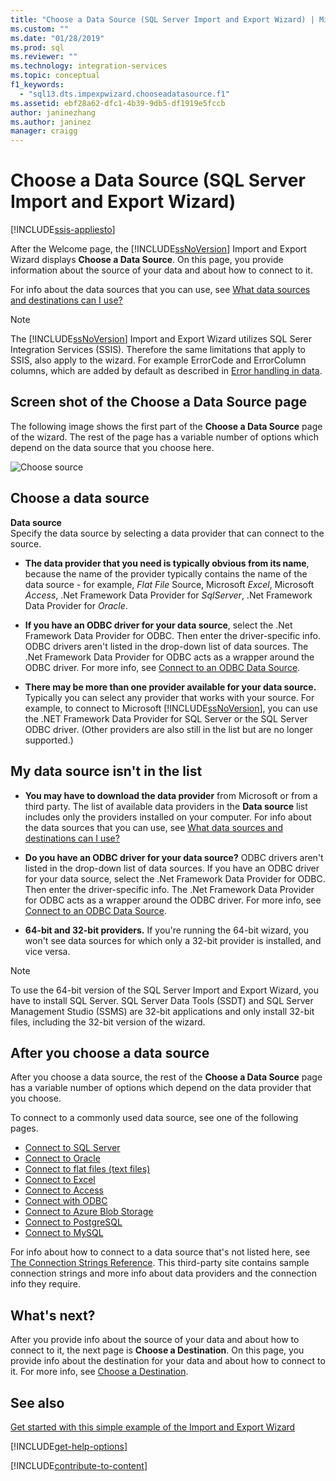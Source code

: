 ```yaml
---
title: "Choose a Data Source (SQL Server Import and Export Wizard) | Microsoft Docs"
ms.custom: ""
ms.date: "01/28/2019"
ms.prod: sql
ms.reviewer: ""
ms.technology: integration-services
ms.topic: conceptual
f1_keywords: 
  - "sql13.dts.impexpwizard.chooseadatasource.f1"
ms.assetid: ebf28a62-dfc1-4b39-9db5-df1919e5fccb
author: janinezhang
ms.author: janinez
manager: craigg
---
```

# Choose a Data Source (SQL Server Import and Export Wizard)

[!INCLUDE[ssis-appliesto](../../includes/ssis-appliesto-ssvrpluslinux-asdb-asdw-xxx.md)]


  After the Welcome page, the [!INCLUDE[ssNoVersion](../../includes/ssnoversion-md.md)] Import and Export Wizard displays **Choose a Data Source**. On this page, you provide information about the source of your data and about how to connect to it.
  
For info about the data sources that you can use, see [What data sources and destinations can I use?](../../integration-services/import-export-data/import-and-export-data-with-the-sql-server-import-and-export-wizard.md#wizardSources)

> [!NOTE]
> The [!INCLUDE[ssNoVersion](../../includes/ssnoversion-md.md)] Import and Export Wizard utilizes SQL Serer Integration Services (SSIS). Therefore the same limitations that apply to SSIS, also apply to the wizard.  For example ErrorCode and ErrorColumn columns, which are added by default as described in [Error handling in data](../../integration-services/data-flow/error-handling-in-data.md).

## Screen shot of the Choose a Data Source page 
The following image shows the first part of the **Choose a Data Source** page of the wizard. The rest of the  page has a variable number of options which depend on the data source that you choose here.

![Choose source](../../integration-services/import-export-data/media/choose-source.png)

## Choose a data source
 **Data source**  
Specify the data source by selecting a data provider that can connect to the source.

-   **The data provider that you need is typically obvious from its name**, because the name of the provider typically contains the name of the data source - for example, *Flat File* Source, Microsoft *Excel*, Microsoft *Access*, .Net Framework Data Provider for *SqlServer*, .Net Framework Data Provider for *Oracle*.

-   **If you have an ODBC driver for your data source**, select the .Net Framework Data Provider for ODBC. Then enter the driver-specific info. ODBC drivers aren't listed in the drop-down list of data sources. The .Net Framework Data Provider for ODBC acts as a wrapper around the ODBC driver. For more info, see [Connect to an ODBC Data Source](../../integration-services/import-export-data/connect-to-an-odbc-data-source-sql-server-import-and-export-wizard.md).

-   **There may be more than one provider available for your data source.** Typically you can select any provider that works with your source. For example, to connect to Microsoft [!INCLUDE[ssNoVersion](../../includes/ssnoversion-md.md)], you can use the .NET Framework Data Provider for SQL Server or the SQL Server ODBC driver. (Other providers are also still in the list but are no longer supported.) 

## My data source isn't in the list
-   **You may have to download the data provider** from Microsoft or from a third party. The list of available data providers in the **Data source** list includes only the providers installed on your computer. For info about the data sources that you can use, see [What data sources and destinations can I use?](import-and-export-data-with-the-sql-server-import-and-export-wizard.md#wizardSources)

-   **Do you have an ODBC driver for your data source?** ODBC drivers aren't listed in the drop-down list of data sources. If you have an ODBC driver for your data source, select the .Net Framework Data Provider for ODBC. Then enter the driver-specific info. The .Net Framework Data Provider for ODBC acts as a wrapper around the ODBC driver. For more info, see [Connect to an ODBC Data Source](../../integration-services/import-export-data/connect-to-an-odbc-data-source-sql-server-import-and-export-wizard.md).

-   **64-bit and 32-bit providers.** If you're running the 64-bit wizard, you won't see data sources for which only a 32-bit provider is installed, and vice versa.

> [!NOTE]
> To use the 64-bit version of the SQL Server Import and Export Wizard, you have to install SQL Server. SQL Server Data Tools (SSDT) and SQL Server Management Studio (SSMS) are 32-bit applications and only install 32-bit files, including the 32-bit version of the wizard.

## After you choose a data source
After you choose a data source, the rest of the **Choose a Data Source** page has a variable number of options which depend on the data provider that you choose.

To connect to a commonly used data source, see one of the following pages.
-   [Connect to SQL Server](../../integration-services/import-export-data/connect-to-a-sql-server-data-source-sql-server-import-and-export-wizard.md)
-   [Connect to Oracle](../../integration-services/import-export-data/connect-to-an-oracle-data-source-sql-server-import-and-export-wizard.md)
-   [Connect to flat files (text files)](../../integration-services/import-export-data/connect-to-a-flat-file-data-source-sql-server-import-and-export-wizard.md)
-   [Connect to Excel](../../integration-services/import-export-data/connect-to-an-excel-data-source-sql-server-import-and-export-wizard.md)
-   [Connect to Access](../../integration-services/import-export-data/connect-to-an-access-data-source-sql-server-import-and-export-wizard.md)
-   [Connect with ODBC](../../integration-services/import-export-data/connect-to-an-odbc-data-source-sql-server-import-and-export-wizard.md)
-   [Connect to Azure Blob Storage](../../integration-services/import-export-data/connect-to-azure-blob-storage-sql-server-import-and-export-wizard.md)
-   [Connect to PostgreSQL](../../integration-services/import-export-data/connect-to-a-postgresql-data-source-sql-server-import-and-export-wizard.md)
-   [Connect to MySQL](../../integration-services/import-export-data/connect-to-a-mysql-data-source-sql-server-import-and-export-wizard.md)

For info about how to connect to a data source that's not listed here, see [The Connection Strings Reference](https://www.connectionstrings.com/). This third-party site contains sample connection strings and more info about data providers and the connection info they require.

## What's next?
 After you provide info about the source of your data and about how to connect to it, the next page is **Choose a Destination**. On this page, you provide info about the destination for your data and about how to connect to it. For more info, see [Choose a Destination](../../integration-services/import-export-data/choose-a-destination-sql-server-import-and-export-wizard.md).

## See also
[Get started with this simple example of the Import and Export Wizard](../../integration-services/import-export-data/get-started-with-this-simple-example-of-the-import-and-export-wizard.md)

[!INCLUDE[get-help-options](../../includes/paragraph-content/get-help-options.md)]

[!INCLUDE[contribute-to-content](../../includes/paragraph-content/contribute-to-content.md)]
